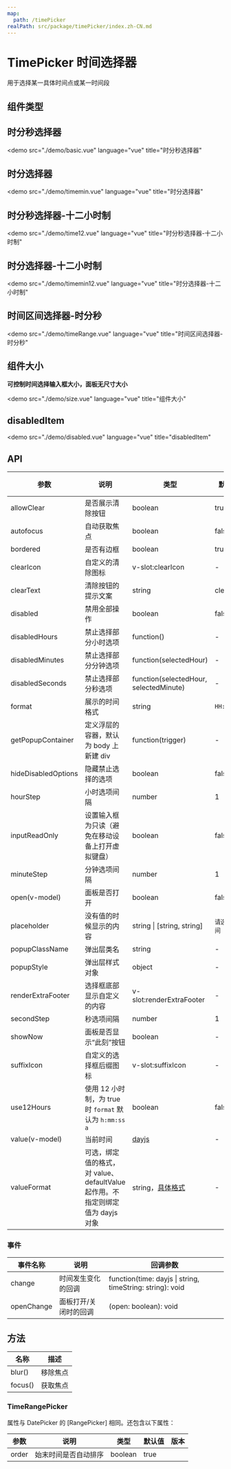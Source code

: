 ```yaml
---
map:
  path: /timePicker
realPath: src/package/timePicker/index.zh-CN.md
---
```


# TimePicker 时间选择器

用于选择某一具体时间点或某一时间段

## 组件类型

## 时分秒选择器

<demo src="./demo/basic.vue"
  language="vue"
  title="时分秒选择器"
  >
</demo>

## 时分选择器

<demo src="./demo/timemin.vue"
  language="vue"
  title="时分选择器"
  >
</demo>

## 时分秒选择器-十二小时制

<demo src="./demo/time12.vue"
  language="vue"
  title="时分秒选择器-十二小时制"
  >
</demo>

## 时分选择器-十二小时制

<demo src="./demo/timemin12.vue"
  language="vue"
  title="时分选择器-十二小时制"
  >
</demo>

## 时间区间选择器-时分秒

<demo src="./demo/timeRange.vue"
  language="vue"
  title="时间区间选择器-时分秒"
  >
</demo>

## 组件大小

**可控制时间选择输入框大小，面板无尺寸大小**

<demo src="./demo/size.vue"
  language="vue"
  title="组件大小"
  >
</demo>

## disabledItem

<demo src="./demo/disabled.vue"
  language="vue"
  title="disabledItem"
  >
</demo>

## API

| 参数 | 说明 | 类型 | 默认值 | 版本 |
| --- | --- | --- | --- | --- |
| allowClear | 是否展示清除按钮 | boolean | true |  |
| autofocus | 自动获取焦点 | boolean | false |  |
| bordered | 是否有边框 | boolean | true |  |
| clearIcon | 自定义的清除图标 | v-slot:clearIcon | - |  |
| clearText | 清除按钮的提示文案 | string | clear |  |
| disabled | 禁用全部操作 | boolean | false |  |
| disabledHours | 禁止选择部分小时选项 | function() | - |  |
| disabledMinutes | 禁止选择部分分钟选项 | function(selectedHour) | - |  |
| disabledSeconds | 禁止选择部分秒选项 | function(selectedHour, selectedMinute) | - |  |
| format | 展示的时间格式 | string | `HH:mm:ss` |  |
| getPopupContainer | 定义浮层的容器，默认为 body 上新建 div | function(trigger) | - |  |
| hideDisabledOptions | 隐藏禁止选择的选项 | boolean | false |  |
| hourStep | 小时选项间隔 | number | 1 |  |
| inputReadOnly | 设置输入框为只读（避免在移动设备上打开虚拟键盘） | boolean | false |  |
| minuteStep | 分钟选项间隔 | number | 1 |  |
| open(v-model) | 面板是否打开 | boolean | false |  |
| placeholder | 没有值的时候显示的内容 | string \| \[string, string] | `请选择时间` |  |
| popupClassName | 弹出层类名 | string | - |  |
| popupStyle | 弹出层样式对象 | object | - |  |
| renderExtraFooter | 选择框底部显示自定义的内容 | v-slot:renderExtraFooter | - |  |
| secondStep | 秒选项间隔 | number | 1 |  |
| showNow | 面板是否显示“此刻”按钮 | boolean | - |  |
| suffixIcon | 自定义的选择框后缀图标 | v-slot:suffixIcon | - |  |
| use12Hours | 使用 12 小时制，为 true 时 `format` 默认为 `h:mm:ss a` | boolean | false |  |
| value(v-model) | 当前时间 | [dayjs](https://day.js.org/) | - |  |
| valueFormat | 可选，绑定值的格式，对 value、defaultValue 起作用。不指定则绑定值为 dayjs 对象 | string，[具体格式](https://day.js.org/docs/zh-CN/display/format) | - |  |

### 事件

| 事件名称   | 说明                  | 回调参数                                                  |
| ---------- | --------------------- | --------------------------------------------------------- |
| change     | 时间发生变化的回调    | function(time: dayjs \| string, timeString: string): void |
| openChange | 面板打开/关闭时的回调 | (open: boolean): void                                     |

## 方法

| 名称    | 描述     |
| ------- | -------- |
| blur()  | 移除焦点 |
| focus() | 获取焦点 |

### TimeRangePicker

属性与 DatePicker 的 [RangePicker] 相同。还包含以下属性：

| 参数  | 说明                 | 类型    | 默认值 | 版本 |
| ----- | -------------------- | ------- | ------ | ---- |
| order | 始末时间是否自动排序 | boolean | true   |      |
